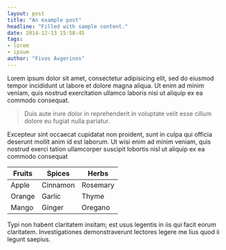 ```yaml
---
layout: post
title: "An example post"
headline: "Filled with sample content."
date: 2014-12-13 15:58:45
tags:
- lorem
- ipsum
author: "Fivos Avgerinos"
---
```

Lorem ipsum dolor sit amet, consectetur adipisicing elit, sed do eiusmod tempor incididunt ut labore et dolore magna aliqua. Ut enim ad minim veniam, quis nostrud exercitation ullamco laboris nisi ut aliquip ex ea commodo consequat.

 > Duis aute irure dolor in reprehenderit in voluptate velit esse cillum dolore eu fugiat nulla pariatur.

 Excepteur sint occaecat cupidatat non proident, sunt in culpa qui officia deserunt mollit anim id est laborum. Ut wisi enim ad minim veniam, quis nostrud exerci tation ullamcorper suscipit lobortis nisl ut aliquip ex ea commodo consequat

<table>
<thead><tr><th> Fruits </th> <th> Spices </th> <th> Herbs </th></tr></thead>
<tr><td>Apple</td> <td>Cinnamon</td> <td>Rosemary</td></tr>
<tr><td>Orange</td> <td>Garlic</td> <td>Thyme</td></tr>
<tr><td>Mango</td>  <td>Ginger</td> <td>Oregano</td></tr>
</table>

Typi non habent claritatem insitam; est usus legentis in iis qui facit eorum claritatem. Investigationes demonstraverunt lectores legere me lius quod ii legunt saepius.
